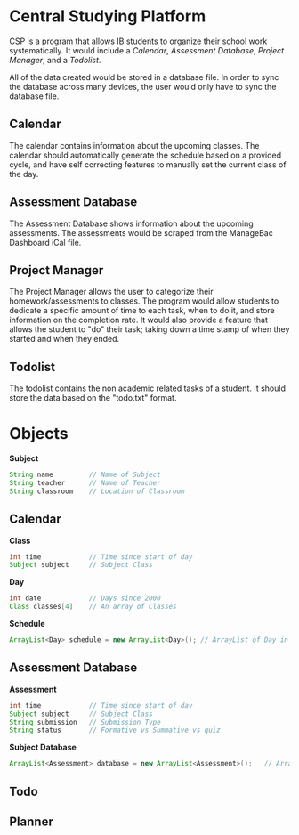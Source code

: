 # Central Studying Platform

CSP is a program that allows IB students to organize their school work systematically.
It would include a *Calendar*, *Assessment Database*, *Project Manager*, and a *Todolist*.

All of the data created would be stored in a database file.
In order to sync the database across many devices, the user would only have to sync the database file.

## Calendar
The calendar contains information about the upcoming classes.
The calendar should automatically generate the schedule based on a provided cycle, and have self correcting features to manually set the current class of the day.

## Assessment Database
The Assessment Database shows information about the upcoming assessments.
The assessments would be scraped from the ManageBac Dashboard iCal file.

## Project Manager
The Project Manager allows the user to categorize their homework/assessments to classes.
The program would allow students to dedicate a specific amount of time to each task, when to do it, and store information on the completion rate.
It would also provide a feature that allows the student to "do" their task;
taking down a time stamp of when they started and when they ended.

## Todolist
The todolist contains the non academic related tasks of a student.
It should store the data based on the "todo.txt" format.

# Objects
**Subject**
```java
String name			// Name of Subject
String teacher		// Name of Teacher
String classroom	// Location of Classroom
```

## Calendar

**Class**
```java
int time			// Time since start of day
Subject subject		// Subject Class
```

**Day**
```java
int date			// Days since 2000
Class classes[4]	// An array of Classes
```

**Schedule**
```java
ArrayList<Day> schedule = new ArrayList<Day>();	// ArrayList of Day in a month
```

## Assessment Database
**Assessment**
```java
int time			// Time since start of day
Subject subject		// Subject Class
String submission	// Submission Type
String status		// Formative vs Summative vs quiz
```

**Subject Database**
```java
ArrayList<Assessment> database = new ArrayList<Assessment>();	// ArrayList of all the assessment for one class
```

## Todo

## Planner
